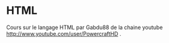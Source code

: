 HTML
====

Cours sur le langage HTML par Gabdu88 de la chaine youtube http://www.youtube.com/user/PowercraftHD .
